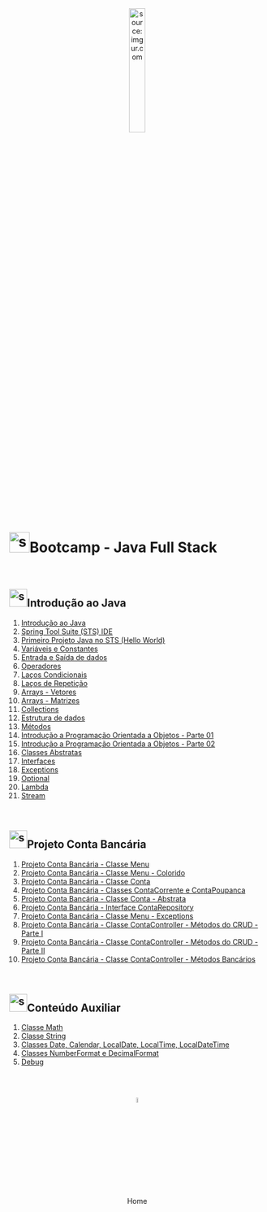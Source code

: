 <div align="center">
    <img src="https://i.imgur.com/IaD4lwg.png" title="source: imgur.com" width="25%"/>
</div>
<br />
<h1><img src="https://i.imgur.com/JSfXyzm.png" title="source: imgur.com" width="40px"/>Bootcamp - Java Full Stack </h1>

<br />

<h2><img src="https://i.imgur.com/JSfXyzm.png" title="source: imgur.com" width="35px"/>Introdução ao Java</h2>

1. <a href="01.md">Introdução ao Java</a>
2. <a href="02.md">Spring Tool Suite (STS) IDE</a>
3. <a href="03.md">Primeiro Projeto Java no STS (Hello World)</a>
4. <a href="04.md">Variáveis e Constantes</a>
5. <a href="05.md">Entrada e Saída de dados</a>
6. <a href="06.md">Operadores</a>
7. <a href="07.md">Laços Condicionais</a>
8. <a href="08.md">Laços de Repetição</a>
9. <a href="09.md">Arrays - Vetores</a>
10. <a href="10.md">Arrays - Matrizes</a>
11. <a href="11.md">Collections</a>
12. <a href="12.md">Estrutura de dados</a>
13. <a href="13.md">Métodos</a>
14. <a href="14.md">Introdução a Programação Orientada a Objetos - Parte 01</a>
15. <a href="15.md">Introdução a Programação Orientada a Objetos - Parte 02</a>
16. <a href="16.md">Classes Abstratas</a>
17. <a href="17.md">Interfaces</a>
18. <a href="18.md">Exceptions</a>
19. <a href="19.md">Optional</a>
20. <a href="20.md">Lambda</a>
21. <a href="21.md">Stream</a>

<br />

<h2><img src="https://i.imgur.com/JSfXyzm.png" title="source: imgur.com" width="35px"/>Projeto Conta Bancária</h2>

1. <a href="pr01.md">Projeto Conta Bancária - Classe Menu</a>
2. <a href="pr02.md">Projeto Conta Bancária - Classe Menu - Colorido</a>
3. <a href="pr03.md">Projeto Conta Bancária - Classe Conta</a>
4. <a href="pr04.md">Projeto Conta Bancária - Classes ContaCorrente e ContaPoupanca</a>
5. <a href="pr05.md">Projeto Conta Bancária - Classe Conta - Abstrata</a>
6. <a href="pr06.md">Projeto Conta Bancária - Interface ContaRepository</a>
7. <a href="pr07.md">Projeto Conta Bancária - Classe Menu - Exceptions</a>
8. <a href="pr08.md">Projeto Conta Bancária - Classe ContaController - Métodos do CRUD - Parte I</a>
9. <a href="pr09.md">Projeto Conta Bancária - Classe ContaController - Métodos do CRUD - Parte II</a>
10. <a href="pr10.md">Projeto Conta Bancária - Classe ContaController - Métodos Bancários</a>

<br />

<h2><img src="https://i.imgur.com/JSfXyzm.png" title="source: imgur.com" width="35px"/>Conteúdo Auxiliar</h2>

1. <a href="b01.md">Classe Math</a>
2. <a href="b02.md">Classe String</a>
3. <a href="b03.md">Classes Date, Calendar, LocalDate, LocalTime, LocalDateTime</a>
4. <a href="b04.md">Classes NumberFormat e DecimalFormat</a>
5. <a href="b05.md">Debug</a>

<br /><br />
	

<div align="center"><a href="../README.md"><img src="https://i.imgur.com/kfHCxif.png" title="source: imgur.com" width="5%"/></a></div>
<div align="center">Home</div>
